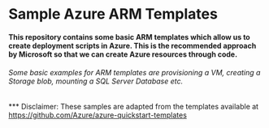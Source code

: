 # Sample Azure ARM Templates

#### This repository contains some basic ARM templates which allow us to create deployment scripts in Azure. This is the recommended approach by Microsoft so that we can create Azure resources through code.

###### Some basic examples for ARM templates are provisioning a VM, creating a Storage blob, mounting a SQL Server Database etc. 


*** Disclaimer: These samples are adapted from the templates available at https://github.com/Azure/azure-quickstart-templates
